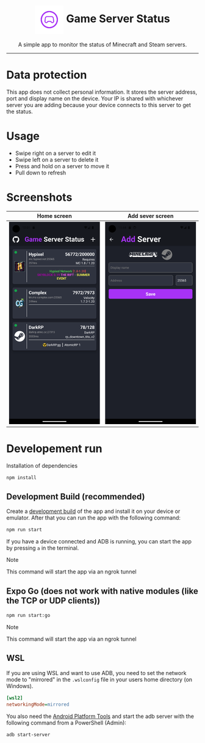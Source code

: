 <div align="center">
  <h1>
    <img align=center src="assets/adaptive-icon.png" width="75px" height="75px" />
    Game Server Status
  </h1>
  <p>A simple app to monitor the status of Minecraft and Steam servers.</p>
</div>
<hr>

# Data protection

This app does not collect personal information. It stores the server address, port and display name on the device. Your IP is shared with whichever server you are adding because your device connects to this server to get the status.

# Usage

- Swipe right on a server to edit it
- Swipe left on a server to delete it
- Press and hold on a server to move it
- Pull down to refresh

# Screenshots

|              Home screen              |              Add sever screen              |
| :-----------------------------------: | :----------------------------------------: |
| ![Home](.github/screenshots/home.png) | ![Add server](.github/screenshots/add.png) |

# Developement run

Installation of dependencies

```bash
npm install
```

## Development Build (recommended)

Create a [development build](https://docs.expo.dev/develop/development-builds/create-a-build/) of the app and install it on your device or emulator.
After that you can run the app with the following command:

```bash
npm run start
```

If you have a device connected and ADB is running, you can start the app by pressing `a` in the terminal.

> [!NOTE]
> This command will start the app via an ngrok tunnel


## Expo Go (does not work with native modules (like the TCP or UDP clients))

```bash
npm run start:go
```

> [!NOTE]
> This command will start the app via an ngrok tunnel

## WSL

If you are using WSL and want to use ADB, you need to set the network mode to "mirrored" in the `.wslconfig` file in your users home directory (on Windows).

```ini
[wsl2]
networkingMode=mirrored
```

You also need the [Android Platform Tools](https://developer.android.com/tools/releases/platform-tools) and start the adb server with the following command from a PowerShell (Admin):

```powershell
adb start-server
```